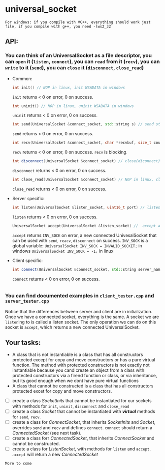 # universal_socket

```
For windows: if you compile with VC++, everything should work just file, if you compile with g++, you need -lws2_32
```

## API:
   ### You can think of an UniversalSocket as a file descriptor, you can `open` it (`listen`, `connect`), you can `read` from it (`recv`), you can `write` to it (`send`), you can `close` it (`disconnect`, `close_read`)

   * Common:
      ```C++
      int init() // NOP in linux, init WSADATA in windows
      ```
      `init` returns < 0 on error, 0 on success.
      
      ```C++
      int uninit() // NOP in linux, uninit WSADATA in windows
      ```
      `uninit` returns < 0 on error, 0 on success.
      
      ```C++
      int send(UniversalSocket &connect_socket, std::string s) // send string `s` using `connect_socket`
      ```
      `send` returns < 0 on error, 0 on success.
      
      ```C++
      int recv(UniversalSocket &connect_socket, char *recvbuf, size_t count) // recv `count` bytes into `recv_buf` from `connect_socket`
      ```
      `recv` returns < 0 on error, 0 on success. `recv` is blocking.
      
      ```C++
      int disconnect(UniversalSocket &connect_socket) // close(diconnect) connect_socket
      ```
      `disconnect` returns < 0 on error, 0 on success.
      
      ```C++
      int close_read(UniversalSocket &connect_socket) // NOP in linux, close reading end of `connect_sock` in windows
      ```
      `close_read` returns < 0 on error, 0 on success.
   
   
   * Server specific:
      ```C++
      int listen(UniversalSocket &listen_socket, uint16_t port) // listen with `listen_sock` on port `port`
      ```
      `listen` returns < 0 on error, 0 on success.
      
      ```C++
      UniversalSocket accept(UniversalSocket &listen_socket) //  accept a new `UniversalSocket` from listening socket `listen_socket`
      ```
      `accept` returns `INV_SOCK` on error, a new connected UnivesalSocket that can be used with `send`, `reacv`, `disconnect` on success.
      `INV_SOCK` is a global variable: `UniversalSocket INV_SOCK = INVALID_SOCKET;` in windows `UniversalSocket INV_SOCK = -1;` in linux
      
   * Client specific:
      ```C++
      int connect(UniversalSocket &connect_socket, std::string server_name, uint16_t port) // connect `connect_socket` to the server specified by `servername` and port `port`
      ```
      `connect` returns < 0 on error, 0 on success.
      ```
      
### You can find documented examples in `client_tester.cpp` and `server_tester.cpp`
   Notice that the differences between server and client are in initialization. Once we have a connected socket, everything is the same. A socket we are `listen`ing to is called a listen socket. The only operation we can do on this socket is `accept`, which returns a new connected UniversalSocket.
   

## Your tasks:
   * A class that is not instantiable is a class that has all constructors protected except for copy and move constructors or has a pure virtual function. The method with protected constructors is not exactly not instantiable because you cand create an object from a class with protected constructors via a firend function or class, or via inheritance, but its good enough when we dont have pure virtual functions
   * A class that cannot be constructed is a class that has all constructors protected excet for copy and move constructors.

   - [ ] create a class _SocketInits_ that cannot be instantiated for our sockets with methods for `init`, `uninit`, `disconnect` and `close_read`
   - [ ] create a class _Socket_ that cannot be instantiated with ***virtual*** methods for `send`, `recv`.
   - [ ] create a class for _ConnectSocket_, that inherits _SocketInits_ and _Socket_, overrides `send` and `recv` and defines `connect`. `connect` should return a _ConnectedSocket_ (see next task).
   - [ ] create a class forr _ConnectedSocket_, that inherits _ConnectSocket_ and cannot be constructed.
   - [ ] create a class for _ListenSocket_,  with methods for `listen` and `accept`. `accept` will return a new _ConnectedSocket_
   
   ``` 
   More to come
   ```
